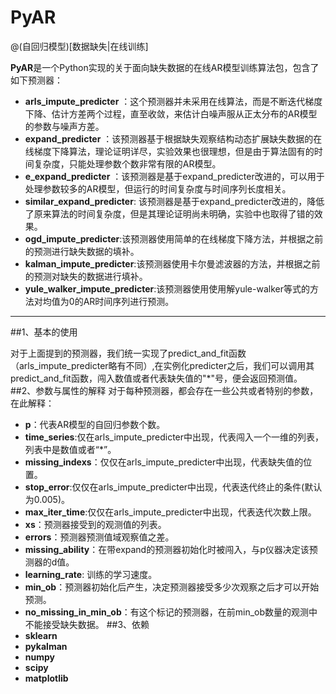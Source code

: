 # PyAR

@(自回归模型)[数据缺失|在线训练]

**PyAR**是一个Python实现的关于面向缺失数据的在线AR模型训练算法包，包含了如下预测器：
 
- **arls_impute_predicter** ：这个预测器并未采用在线算法，而是不断迭代梯度下降、估计方差两个过程，直至收敛，来估计白噪声服从正太分布的AR模型的参数与噪声方差。
- **expand_predicter** ：该预测器基于根据缺失观察结构动态扩展缺失数据的在线梯度下降算法，理论证明详尽，实验效果也很理想，但是由于算法固有的时间复杂度，只能处理参数个数非常有限的AR模型。
- **e_expand_predicter** ：该预测器是基于expand_predicter改进的，可以用于处理参数较多的AR模型，但运行的时间复杂度与时间序列长度相关。
- **similar_expand_predicter**: 该预测器是基于expand_predicter改进的，降低了原来算法的时间复杂度，但是其理论证明尚未明确，实验中也取得了错的效果。
- **ogd_impute_predicter**:该预测器使用简单的在线梯度下降方法，并根据之前的预测进行缺失数据的填补。
- **kalman_impute_predicter**:该预测器使用卡尔曼滤波器的方法，并根据之前的预测对缺失的数据进行填补。
- **yule_walker_impute_predicter**:该预测器使用使用解yule-walker等式的方法对均值为0的AR时间序列进行预测。
- - -------------------
##1、基本的使用

对于上面提到的预测器，我们统一实现了predict_and_fit函数（arls_impute_predicter略有不同）,在实例化predicter之后，我们可以调用其predict_and_fit函数，闯入数值或者代表缺失值的"*"号，便会返回预测值。
##2、参数与属性的解释
对于每种预测器，都会存在一些公共或者特别的参数，在此解释：
- **p**：代表AR模型的自回归参数个数。
- **time_series**:仅在arls_impute_predicter中出现，代表闯入一个一维的列表，列表中是数值或者“*”。
- **missing_indexs**：仅仅在arls_impute_predicter中出现，代表缺失值的位置。
- **stop_error**:仅仅在arls_impute_predicter中出现，代表迭代终止的条件(默认为0.005)。
- **max_iter_time**:仅仅在arls_impute_predicter中出现，代表迭代次数上限。
- **xs**：预测器接受到的观测值的列表。
- **errors**：预测器预测值域观察值之差。
- **missing_ability**：在带expand的预测器初始化时被闯入，与p仪器决定该预测器的d值。
- **learning_rate**: 训练的学习速度。
- **min_ob**：预测器初始化后产生，决定预测器接受多少次观察之后才可以开始预测。
- **no_missing_in_min_ob**：有这个标记的预测器，在前min_ob数量的观测中不能接受缺失数据。
##3、依赖
- **sklearn**
- **pykalman**
- **numpy**
- **scipy**
- **matplotlib**
